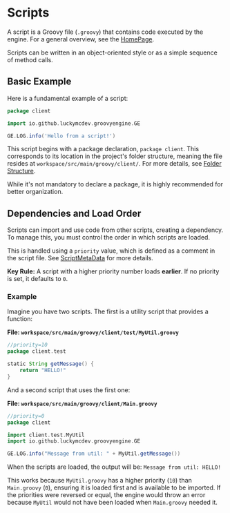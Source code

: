# Scripts

A script is a Groovy file (`.groovy`) that contains code executed by the engine. For a general overview, see the [HomePage](HomePage.md).

Scripts can be written in an object-oriented style or as a simple sequence of method calls.

## Basic Example

Here is a fundamental example of a script:

````groovy
package client

import io.github.luckymcdev.groovyengine.GE

GE.LOG.info('Hello from a script!')
````

This script begins with a package declaration, `package client`. This corresponds to its location in the project's folder structure, meaning the file resides at `workspace/src/main/groovy/client/`. For more details, see [Folder Structure](FolderStructure.md).

While it's not mandatory to declare a package, it is highly recommended for better organization.

## Dependencies and Load Order

Scripts can import and use code from other scripts, creating a dependency. To manage this, you must control the order in which scripts are loaded.

This is handled using a `priority` value, which is defined as a comment in the script file. See [ScriptMetaData](ScriptMetaData.md) for more details.

**Key Rule:** A script with a higher priority number loads **earlier**. If no priority is set, it defaults to `0`.

### Example

Imagine you have two scripts. The first is a utility script that provides a function:

**File: `workspace/src/main/groovy/client/test/MyUtil.groovy`**
```groovy
//priority=10
package client.test

static String getMessage() {
    return "HELLO!"
}
```

And a second script that uses the first one:

**File: `workspace/src/main/groovy/client/Main.groovy`**
```groovy
//priority=0
package client

import client.test.MyUtil
import io.github.luckymcdev.groovyengine.GE

GE.LOG.info("Message from util: " + MyUtil.getMessage())
```

When the scripts are loaded, the output will be:
`Message from util: HELLO!`

This works because `MyUtil.groovy` has a higher priority (`10`) than `Main.groovy` (`0`), ensuring it is loaded first and is available to be imported. If the priorities were reversed or equal, the engine would throw an error because `MyUtil` would not have been loaded when `Main.groovy` needed it.
